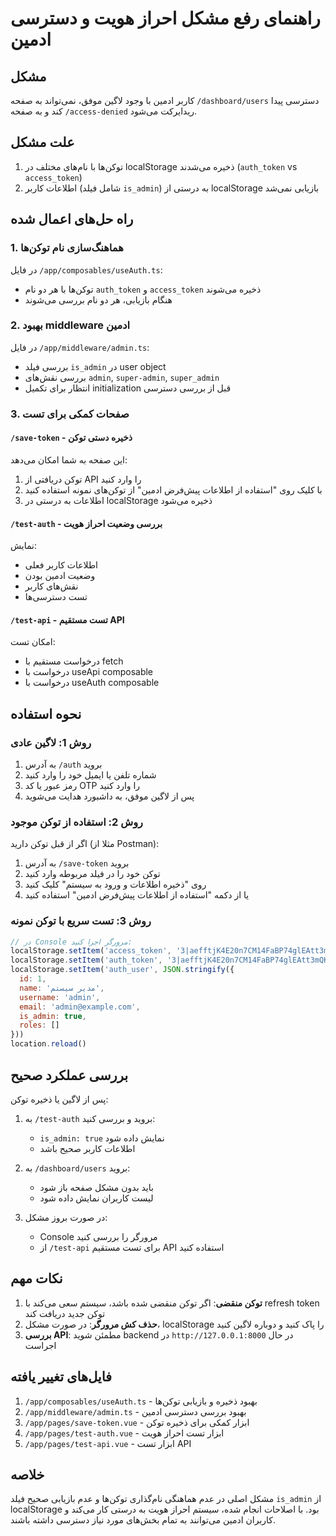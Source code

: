 # راهنمای رفع مشکل احراز هویت و دسترسی ادمین

## مشکل
کاربر ادمین با وجود لاگین موفق، نمی‌تواند به صفحه `/dashboard/users` دسترسی پیدا کند و به صفحه `/access-denied` ریدایرکت می‌شود.

## علت مشکل
1. توکن‌ها با نام‌های مختلف در localStorage ذخیره می‌شدند (`auth_token` vs `access_token`)
2. اطلاعات کاربر (شامل فیلد `is_admin`) به درستی از localStorage بازیابی نمی‌شد

## راه حل‌های اعمال شده

### 1. هماهنگ‌سازی نام توکن‌ها
در فایل `/app/composables/useAuth.ts`:
- توکن‌ها با هر دو نام `auth_token` و `access_token` ذخیره می‌شوند
- هنگام بازیابی، هر دو نام بررسی می‌شوند

### 2. بهبود middleware ادمین
در فایل `/app/middleware/admin.ts`:
- بررسی فیلد `is_admin` در user object
- بررسی نقش‌های `admin`, `super-admin`, `super_admin`
- انتظار برای تکمیل initialization قبل از بررسی دسترسی

### 3. صفحات کمکی برای تست

#### `/save-token` - ذخیره دستی توکن
این صفحه به شما امکان می‌دهد:
1. توکن دریافتی از API را وارد کنید
2. با کلیک روی "استفاده از اطلاعات پیش‌فرض ادمین" از توکن‌های نمونه استفاده کنید
3. اطلاعات به درستی در localStorage ذخیره می‌شود

#### `/test-auth` - بررسی وضعیت احراز هویت
نمایش:
- اطلاعات کاربر فعلی
- وضعیت ادمین بودن
- نقش‌های کاربر
- تست دسترسی‌ها

#### `/test-api` - تست مستقیم API
امکان تست:
- درخواست مستقیم با fetch
- درخواست با useApi composable
- درخواست با useAuth composable

## نحوه استفاده

### روش 1: لاگین عادی
1. به آدرس `/auth` بروید
2. شماره تلفن یا ایمیل خود را وارد کنید
3. رمز عبور یا کد OTP را وارد کنید
4. پس از لاگین موفق، به داشبورد هدایت می‌شوید

### روش 2: استفاده از توکن موجود
اگر از قبل توکن دارید (مثلا از Postman):

1. به آدرس `/save-token` بروید
2. توکن خود را در فیلد مربوطه وارد کنید
3. روی "ذخیره اطلاعات و ورود به سیستم" کلیک کنید
4. یا از دکمه "استفاده از اطلاعات پیش‌فرض ادمین" استفاده کنید

### روش 3: تست سریع با توکن نمونه
```javascript
// در Console مرورگر اجرا کنید:
localStorage.setItem('access_token', '3|aefftjK4E20n7CM14FaBP74glEAtt3mQKiaxgKek40541ef3')
localStorage.setItem('auth_token', '3|aefftjK4E20n7CM14FaBP74glEAtt3mQKiaxgKek40541ef3')
localStorage.setItem('auth_user', JSON.stringify({
  id: 1,
  name: 'مدیر سیستم',
  username: 'admin',
  email: 'admin@example.com',
  is_admin: true,
  roles: []
}))
location.reload()
```

## بررسی عملکرد صحیح

پس از لاگین یا ذخیره توکن:

1. به `/test-auth` بروید و بررسی کنید:
   - `is_admin: true` نمایش داده شود
   - اطلاعات کاربر صحیح باشد

2. به `/dashboard/users` بروید:
   - باید بدون مشکل صفحه باز شود
   - لیست کاربران نمایش داده شود

3. در صورت بروز مشکل:
   - Console مرورگر را بررسی کنید
   - از `/test-api` برای تست مستقیم API استفاده کنید

## نکات مهم

1. **توکن منقضی**: اگر توکن منقضی شده باشد، سیستم سعی می‌کند با refresh token توکن جدید دریافت کند
2. **حذف کش مرورگر**: در صورت مشکل، localStorage را پاک کنید و دوباره لاگین کنید
3. **بررسی API**: مطمئن شوید backend در `http://127.0.0.1:8000` در حال اجراست

## فایل‌های تغییر یافته

1. `/app/composables/useAuth.ts` - بهبود ذخیره و بازیابی توکن‌ها
2. `/app/middleware/admin.ts` - بهبود بررسی دسترسی ادمین
3. `/app/pages/save-token.vue` - ابزار کمکی برای ذخیره توکن
4. `/app/pages/test-auth.vue` - ابزار تست احراز هویت
5. `/app/pages/test-api.vue` - ابزار تست API

## خلاصه

مشکل اصلی در عدم هماهنگی نام‌گذاری توکن‌ها و عدم بازیابی صحیح فیلد `is_admin` از localStorage بود. با اصلاحات انجام شده، سیستم احراز هویت به درستی کار می‌کند و کاربران ادمین می‌توانند به تمام بخش‌های مورد نیاز دسترسی داشته باشند.